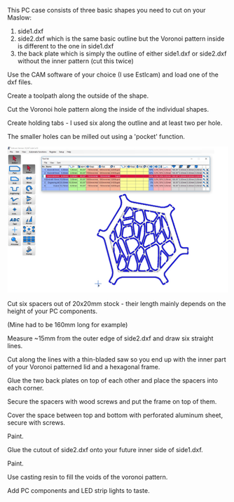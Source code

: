 This PC case consists of three basic shapes you need to cut on your Maslow:

1. side1.dxf
2. side2.dxf which is the same basic outline but the Voronoi pattern inside is different to the one in side1.dxf
3. the back plate which is simply the outline of either side1.dxf or side2.dxf without the inner pattern (cut this twice)


Use the CAM software of your choice (I use Estlcam) and load one of the dxf files.

Create a toolpath along the outside of the shape.

Cut the Voronoi hole pattern along the inside of the individual shapes.

Create holding tabs - I used six along the outline and at least two per hole.

The smaller holes can be milled out using a 'pocket' function.


![Estlcam example](https://github.com/MaslowCommunityGarden/The-Cell-PC/blob/master/estlcam1.jpg)


Cut six spacers out of 20x20mm stock - their length mainly depends on the height of your PC components.

(Mine had to be 160mm long for example)


Measure ~15mm from the outer edge of side2.dxf and draw six straight lines.

Cut along the lines with a thin-bladed saw so you end up with the inner part of your Voronoi patterned lid and a hexagonal frame.

Glue the two back plates on top of each other and place the spacers into each corner.

Secure the spacers with wood screws and put the frame on top of them.

Cover the space between top and bottom with perforated aluminum sheet, secure with screws.

Paint.


Glue the cutout of side2.dxf onto your future inner side of side1.dxf.

Paint.

Use casting resin to fill the voids of the voronoi pattern.


Add PC components and LED strip lights to taste.
